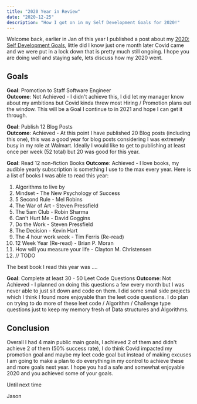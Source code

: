 ```yaml
---
title: "2020 Year in Review"
date: "2020-12-25"
description: "How I got on in my Self Development Goals for 2020!"
---
```


Welcome back, earlier in Jan of this year I published a post about my [2020: Self Development Goals](./2020-01-05-2020-self-development-goals/index.md), little did I know just one month later Covid came and we were put in a lock down that is pretty much still ongoing. I hope you are doing well and staying safe, lets discuss how my 2020 went.

## Goals

**Goal**: Promotion to Staff Software Engineer  
**Outcome**: Not Achieved - I didn't achieve this, I did let my manager know about my ambitions but Covid kinda threw most Hiring / Promotion plans out the window. This will be a Goal I continue to in 2021 and hope I can get it through.

**Goal**: Publish 12 Blog Posts  
**Outcome**: Achieved - At this point I have published 20 Blog posts (including this one), this was a good year for blog posts considering I was extremely busy in my role at Walmart. Ideally I would like to get to publishing at least once per week (52 total) but 20 was good for this year.

**Goal**: Read 12 non-fiction Books
**Outcome**: Achieved - I love books, my audible yearly subscription is something I use to the max every year. Here is a list of books I was able to read this year:

1. Algorithms to live by
2. Mindset - The New Psychology of Success
3. 5 Second Rule - Mel Robins
4. The War of Art - Steven Pressfield
5. The 5am Club - Robin Sharma
6. Can't Hurt Me - David Goggins
7. Do the Work - Steven Pressfield
8. The Decision - Kevin Hart
9. The 4 hour work week - Tim Ferris (Re-read)
10. 12 Week Year (Re-read) - Brian P. Moran
11. How will you measure your life - Clayton M. Christensen
12. // TODO

The best book I read this year was ....

**Goal**: Complete at least 30 - 50 Leet Code Questions
**Outcome**: Not Achieved - I planned on doing this questions a few every month but I was never able to just sit down and code on them. I did some small side projects which I think I found more enjoyable than the leet code questions. I do plan on trying to do more of these leet code / Algorithm / Challenge type questions just to keep my memory fresh of Data structures and Algorithms.

## Conclusion

Overall I had 4 main public main goals, I achieved 2 of them and didn't achieve 2 of them (50% success rate), I do think Covid impacted my promotion goal and maybe my leet code goal but instead of making excuses I am going to make a plan to do everything in my control to achieve these and more goals next year. I hope you had a safe and somewhat enjoyable 2020 and you achieved some of your goals.

Until next time

Jason
